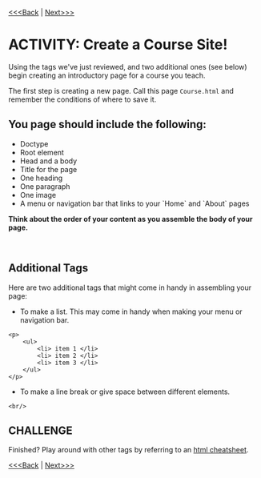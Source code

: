 [<<<Back](conventions.md) | [Next>>>](css_basic.md)

#  ACTIVITY: Create a Course Site!

Using the tags we've just reviewed, and two additional ones (see below) begin creating an introductory page for a course you teach. 

The first step is creating a new page. Call this page `Course.html` and remember the conditions of where to save it.

## You page should include the following:
<p>
    <ul>
        <li> Doctype </li>
        <li> Root element </li>
        <li> Head and a body </li>
        <li> Title for the page </li>
        <li> One heading </li>
        <li> One paragraph </li>
        <li> One image </li>
        <li> A menu or navigation bar that links to your `Home` and `About` pages </li>
    </ul>
    <strong>Think about the order of your content as you assemble the body of your page.</strong> 
</p>
<br/>

## Additional Tags
Here are two additional tags that might come in handy in assembling your page:
<p>
    <ul>
        <li> To make a list. This may come in handy when making your menu or navigation bar. </li>
    </ul>
</p>

```
<p>
    <ul>
        <li> item 1 </li>
        <li> item 2 </li>
        <li> item 3 </li>
    </ul>
</p>
```

<p>
    <ul>
        <li> To make a line break or give space between different elements. </li>
    </ul>
</p>

```
<br/>
```


## CHALLENGE
Finished? Play around with other tags by referring to an [html cheatsheet](http://www.simplehtmlguide.com/cheatsheet.php). 

[<<<Back](conventions.md) | [Next>>>](css_basic.md) 
